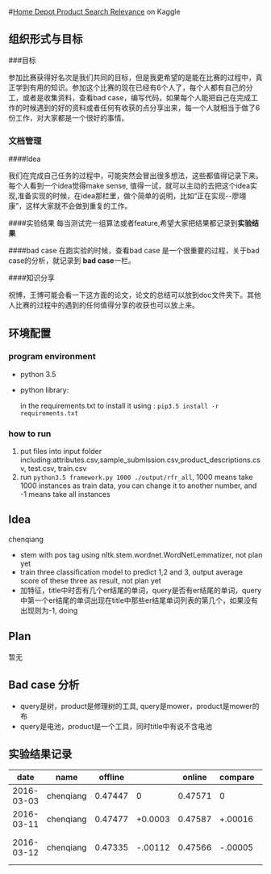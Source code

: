 #[Home Depot Product Search Relevance](https://www.kaggle.com/c/home-depot-product-search-relevance) on Kaggle


## 组织形式与目标

###目标

参加比赛获得好名次是我们共同的目标，但是我更希望的是能在比赛的过程中，真正学到有用的知识。参加这个比赛的现在已经有6个人了，每个人都有自己的分工，或者是收集资料，查看bad case，编写代码，如果每个人能把自己在完成工作的时候遇到的好的资料或者任何有收获的点分享出来，每一个人就相当于做了6份工作，对大家都是一个很好的事情。


### 文档管理

####Idea

我们在完成自己任务的过程中，可能突然会冒出很多想法，这些都值得记录下来。每个人看到一个idea觉得make sense, 值得一试，就可以主动的去把这个idea实现,准备实现的时候，在idea那栏里，做个简单的说明，比如“正在实现--廖翊康”，这样大家就不会做到重复的工作。

####实验结果
每当测试完一组算法或者feature,希望大家把结果都记录到**实验结果**


####bad case
在跑实验的时候，查看bad case 是一个很重要的过程，关于bad case的分析，就记录到 **bad case**一栏。

####知识分享

祝博，王博可能会看一下这方面的论文，论文的总结可以放到doc文件夹下。其他人比赛的过程中的遇到的任何值得分享的收获也可以放上来。






## 环境配置


 
### program environment

* python 3.5
* python library:

    in the requirements.txt
    to install it using : `pip3.5 install -r requirements.txt`
    
### how to run
1. put files into input folder including:attributes.csv,sample_submission.csv,product_descriptions.csv, test.csv, train.csv 
2. run `python3.5 framework.py 1000 ./output/rfr_all`, 1000 means take 1000 instances as train data, you can change it to another number, and -1 means take all instances



## Idea

chenqiang

* stem with pos tag using nltk.stem.wordnet.WordNetLemmatizer, not plan yet
* train three classification model to predict 1,2 and 3, output average score of these three as result, not plan yet
* 加特征，title中时否有几个er结尾的单词，query是否有er结尾的单词，query中第一个er结尾的单词出现在title中那些er结尾单词列表的第几个，如果没有出现则为-1, doing


## Plan

暂无



## Bad case 分析

* query是树，product是修理树的工具, query是mower，product是mower的布
* query是电池，product是一个工具，同时title中有说不含电池


## 实验结果记录

| date       | name | offline |          | online  |   compare  |feature                  | model                   | other trick                                   | comments |
| ---------- |-------- | --------|---------|---------|------------|-------------------------|-------------------------|-----------------------------------------------|----------|
| 2016-03-03 | chenqiang | 0.47447 |  0       | 0.47571 |    0       |  query_in_title etc     | RandomForestRegressor   | remove stop words                             | base line|
| 2016-03-11 | chenqiang | 0.47477 |  +0.0003 | 0.47587 |   +.00016  |  query_in_title etc     | RandomForestRegressor   | add binary to True in TfidfVectorizer         | base line|
| 2016-03-12 | chenqiang | 0.47335 |  -.00112 | 0.47566 |   -.00005  |                         |                         | {'rfr__max_features': 5, 'rfr__max_depth': 30}|          |

    
